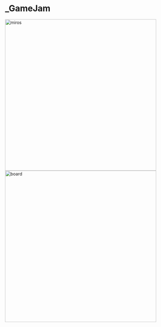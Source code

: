 # _GameJam



<img width="500" alt="miros" src="https://github.com/ozllemd/_GameJam/assets/159573862/6e9efc0f-e7b3-45d2-8dc2-571b4352000c">
<img width="500" alt="board" src="https://github.com/ozllemd/_GameJam/assets/159573862/6d077552-d91f-4ed9-82bd-5406f164d888">
